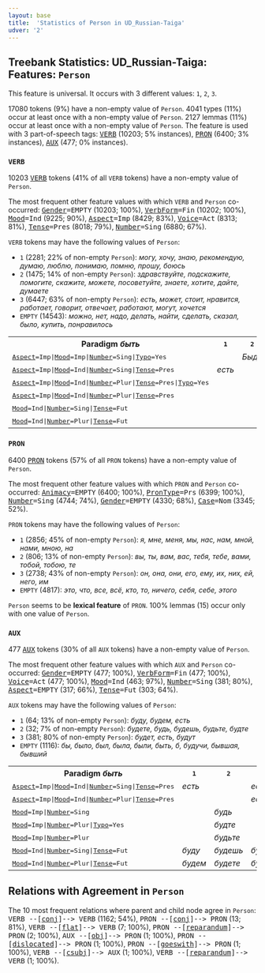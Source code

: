 ```yaml
---
layout: base
title:  'Statistics of Person in UD_Russian-Taiga'
udver: '2'
---
```


## Treebank Statistics: UD_Russian-Taiga: Features: `Person`

This feature is universal.
It occurs with 3 different values: `1`, `2`, `3`.

17080 tokens (9%) have a non-empty value of `Person`.
4041 types (11%) occur at least once with a non-empty value of `Person`.
2127 lemmas (11%) occur at least once with a non-empty value of `Person`.
The feature is used with 3 part-of-speech tags: <tt><a href="ru_taiga-pos-VERB.html">VERB</a></tt> (10203; 5% instances), <tt><a href="ru_taiga-pos-PRON.html">PRON</a></tt> (6400; 3% instances), <tt><a href="ru_taiga-pos-AUX.html">AUX</a></tt> (477; 0% instances).

### `VERB`

10203 <tt><a href="ru_taiga-pos-VERB.html">VERB</a></tt> tokens (41% of all `VERB` tokens) have a non-empty value of `Person`.

The most frequent other feature values with which `VERB` and `Person` co-occurred: <tt><a href="ru_taiga-feat-Gender.html">Gender</a></tt><tt>=EMPTY</tt> (10203; 100%), <tt><a href="ru_taiga-feat-VerbForm.html">VerbForm</a></tt><tt>=Fin</tt> (10202; 100%), <tt><a href="ru_taiga-feat-Mood.html">Mood</a></tt><tt>=Ind</tt> (9225; 90%), <tt><a href="ru_taiga-feat-Aspect.html">Aspect</a></tt><tt>=Imp</tt> (8429; 83%), <tt><a href="ru_taiga-feat-Voice.html">Voice</a></tt><tt>=Act</tt> (8313; 81%), <tt><a href="ru_taiga-feat-Tense.html">Tense</a></tt><tt>=Pres</tt> (8018; 79%), <tt><a href="ru_taiga-feat-Number.html">Number</a></tt><tt>=Sing</tt> (6880; 67%).

`VERB` tokens may have the following values of `Person`:

* `1` (2281; 22% of non-empty `Person`): <em>могу, хочу, знаю, рекомендую, думаю, люблю, понимаю, помню, прошу, боюсь</em>
* `2` (1475; 14% of non-empty `Person`): <em>здравствуйте, подскажите, помогите, скажите, можете, посоветуйте, знаете, хотите, дайте, думаете</em>
* `3` (6447; 63% of non-empty `Person`): <em>есть, может, стоит, нравится, работает, говорит, отвечает, работают, могут, хочется</em>
* `EMPTY` (14543): <em>можно, нет, надо, делать, найти, сделать, сказал, было, купить, понравилось</em>

<table>
  <tr><th>Paradigm <i>быть</i></th><th><tt>1</tt></th><th><tt>2</tt></th><th><tt>3</tt></th></tr>
  <tr><td><tt><tt><a href="ru_taiga-feat-Aspect.html">Aspect</a></tt><tt>=Imp</tt>|<tt><a href="ru_taiga-feat-Mood.html">Mood</a></tt><tt>=Imp</tt>|<tt><a href="ru_taiga-feat-Number.html">Number</a></tt><tt>=Sing</tt>|<tt><a href="ru_taiga-feat-Typo.html">Typo</a></tt><tt>=Yes</tt></tt></td><td></td><td><em>Быди</em></td><td></td></tr>
  <tr><td><tt><tt><a href="ru_taiga-feat-Aspect.html">Aspect</a></tt><tt>=Imp</tt>|<tt><a href="ru_taiga-feat-Mood.html">Mood</a></tt><tt>=Ind</tt>|<tt><a href="ru_taiga-feat-Number.html">Number</a></tt><tt>=Sing</tt>|<tt><a href="ru_taiga-feat-Tense.html">Tense</a></tt><tt>=Pres</tt></tt></td><td><em>есть</em></td><td></td><td><em>есть</em></td></tr>
  <tr><td><tt><tt><a href="ru_taiga-feat-Aspect.html">Aspect</a></tt><tt>=Imp</tt>|<tt><a href="ru_taiga-feat-Mood.html">Mood</a></tt><tt>=Ind</tt>|<tt><a href="ru_taiga-feat-Number.html">Number</a></tt><tt>=Plur</tt>|<tt><a href="ru_taiga-feat-Tense.html">Tense</a></tt><tt>=Pres</tt>|<tt><a href="ru_taiga-feat-Typo.html">Typo</a></tt><tt>=Yes</tt></tt></td><td></td><td></td><td><em>Если</em></td></tr>
  <tr><td><tt><tt><a href="ru_taiga-feat-Aspect.html">Aspect</a></tt><tt>=Imp</tt>|<tt><a href="ru_taiga-feat-Mood.html">Mood</a></tt><tt>=Ind</tt>|<tt><a href="ru_taiga-feat-Number.html">Number</a></tt><tt>=Plur</tt>|<tt><a href="ru_taiga-feat-Tense.html">Tense</a></tt><tt>=Pres</tt></tt></td><td></td><td></td><td><em>есть</em></td></tr>
  <tr><td><tt><tt><a href="ru_taiga-feat-Mood.html">Mood</a></tt><tt>=Ind</tt>|<tt><a href="ru_taiga-feat-Number.html">Number</a></tt><tt>=Sing</tt>|<tt><a href="ru_taiga-feat-Tense.html">Tense</a></tt><tt>=Fut</tt></tt></td><td></td><td></td><td><em>будет</em></td></tr>
  <tr><td><tt><tt><a href="ru_taiga-feat-Mood.html">Mood</a></tt><tt>=Ind</tt>|<tt><a href="ru_taiga-feat-Number.html">Number</a></tt><tt>=Plur</tt>|<tt><a href="ru_taiga-feat-Tense.html">Tense</a></tt><tt>=Fut</tt></tt></td><td></td><td></td><td><em>будут</em></td></tr>
</table>

### `PRON`

6400 <tt><a href="ru_taiga-pos-PRON.html">PRON</a></tt> tokens (57% of all `PRON` tokens) have a non-empty value of `Person`.

The most frequent other feature values with which `PRON` and `Person` co-occurred: <tt><a href="ru_taiga-feat-Animacy.html">Animacy</a></tt><tt>=EMPTY</tt> (6400; 100%), <tt><a href="ru_taiga-feat-PronType.html">PronType</a></tt><tt>=Prs</tt> (6399; 100%), <tt><a href="ru_taiga-feat-Number.html">Number</a></tt><tt>=Sing</tt> (4744; 74%), <tt><a href="ru_taiga-feat-Gender.html">Gender</a></tt><tt>=EMPTY</tt> (4330; 68%), <tt><a href="ru_taiga-feat-Case.html">Case</a></tt><tt>=Nom</tt> (3345; 52%).

`PRON` tokens may have the following values of `Person`:

* `1` (2856; 45% of non-empty `Person`): <em>я, мне, меня, мы, нас, нам, мной, нами, мною, на</em>
* `2` (806; 13% of non-empty `Person`): <em>вы, ты, вам, вас, тебя, тебе, вами, тобой, тобою, те</em>
* `3` (2738; 43% of non-empty `Person`): <em>он, она, они, его, ему, их, них, ей, него, им</em>
* `EMPTY` (4817): <em>это, что, все, всё, кто, то, ничего, себя, себе, этого</em>

`Person` seems to be **lexical feature** of `PRON`. 100% lemmas (15) occur only with one value of `Person`.

### `AUX`

477 <tt><a href="ru_taiga-pos-AUX.html">AUX</a></tt> tokens (30% of all `AUX` tokens) have a non-empty value of `Person`.

The most frequent other feature values with which `AUX` and `Person` co-occurred: <tt><a href="ru_taiga-feat-Gender.html">Gender</a></tt><tt>=EMPTY</tt> (477; 100%), <tt><a href="ru_taiga-feat-VerbForm.html">VerbForm</a></tt><tt>=Fin</tt> (477; 100%), <tt><a href="ru_taiga-feat-Voice.html">Voice</a></tt><tt>=Act</tt> (477; 100%), <tt><a href="ru_taiga-feat-Mood.html">Mood</a></tt><tt>=Ind</tt> (463; 97%), <tt><a href="ru_taiga-feat-Number.html">Number</a></tt><tt>=Sing</tt> (381; 80%), <tt><a href="ru_taiga-feat-Aspect.html">Aspect</a></tt><tt>=EMPTY</tt> (317; 66%), <tt><a href="ru_taiga-feat-Tense.html">Tense</a></tt><tt>=Fut</tt> (303; 64%).

`AUX` tokens may have the following values of `Person`:

* `1` (64; 13% of non-empty `Person`): <em>буду, будем, есть</em>
* `2` (32; 7% of non-empty `Person`): <em>будете, будь, будешь, будьте, будте</em>
* `3` (381; 80% of non-empty `Person`): <em>будет, есть, будут</em>
* `EMPTY` (1116): <em>бы, было, был, была, были, быть, б, будучи, бывшая, бывший</em>

<table>
  <tr><th>Paradigm <i>быть</i></th><th><tt>1</tt></th><th><tt>2</tt></th><th><tt>3</tt></th></tr>
  <tr><td><tt><tt><a href="ru_taiga-feat-Aspect.html">Aspect</a></tt><tt>=Imp</tt>|<tt><a href="ru_taiga-feat-Mood.html">Mood</a></tt><tt>=Ind</tt>|<tt><a href="ru_taiga-feat-Number.html">Number</a></tt><tt>=Sing</tt>|<tt><a href="ru_taiga-feat-Tense.html">Tense</a></tt><tt>=Pres</tt></tt></td><td><em>есть</em></td><td></td><td><em>есть</em></td></tr>
  <tr><td><tt><tt><a href="ru_taiga-feat-Aspect.html">Aspect</a></tt><tt>=Imp</tt>|<tt><a href="ru_taiga-feat-Mood.html">Mood</a></tt><tt>=Ind</tt>|<tt><a href="ru_taiga-feat-Number.html">Number</a></tt><tt>=Plur</tt>|<tt><a href="ru_taiga-feat-Tense.html">Tense</a></tt><tt>=Pres</tt></tt></td><td></td><td></td><td><em>есть</em></td></tr>
  <tr><td><tt><tt><a href="ru_taiga-feat-Mood.html">Mood</a></tt><tt>=Imp</tt>|<tt><a href="ru_taiga-feat-Number.html">Number</a></tt><tt>=Sing</tt></tt></td><td></td><td><em>будь</em></td><td></td></tr>
  <tr><td><tt><tt><a href="ru_taiga-feat-Mood.html">Mood</a></tt><tt>=Imp</tt>|<tt><a href="ru_taiga-feat-Number.html">Number</a></tt><tt>=Plur</tt>|<tt><a href="ru_taiga-feat-Typo.html">Typo</a></tt><tt>=Yes</tt></tt></td><td></td><td><em>будте</em></td><td></td></tr>
  <tr><td><tt><tt><a href="ru_taiga-feat-Mood.html">Mood</a></tt><tt>=Imp</tt>|<tt><a href="ru_taiga-feat-Number.html">Number</a></tt><tt>=Plur</tt></tt></td><td></td><td><em>будьте</em></td><td></td></tr>
  <tr><td><tt><tt><a href="ru_taiga-feat-Mood.html">Mood</a></tt><tt>=Ind</tt>|<tt><a href="ru_taiga-feat-Number.html">Number</a></tt><tt>=Sing</tt>|<tt><a href="ru_taiga-feat-Tense.html">Tense</a></tt><tt>=Fut</tt></tt></td><td><em>буду</em></td><td><em>будешь</em></td><td><em>будет</em></td></tr>
  <tr><td><tt><tt><a href="ru_taiga-feat-Mood.html">Mood</a></tt><tt>=Ind</tt>|<tt><a href="ru_taiga-feat-Number.html">Number</a></tt><tt>=Plur</tt>|<tt><a href="ru_taiga-feat-Tense.html">Tense</a></tt><tt>=Fut</tt></tt></td><td><em>будем</em></td><td><em>будете</em></td><td><em>будут</em></td></tr>
</table>

## Relations with Agreement in `Person`

The 10 most frequent relations where parent and child node agree in `Person`:
<tt>VERB --[<tt><a href="ru_taiga-dep-conj.html">conj</a></tt>]--> VERB</tt> (1162; 54%),
<tt>PRON --[<tt><a href="ru_taiga-dep-conj.html">conj</a></tt>]--> PRON</tt> (13; 81%),
<tt>VERB --[<tt><a href="ru_taiga-dep-flat.html">flat</a></tt>]--> VERB</tt> (7; 100%),
<tt>PRON --[<tt><a href="ru_taiga-dep-reparandum.html">reparandum</a></tt>]--> PRON</tt> (2; 100%),
<tt>AUX --[<tt><a href="ru_taiga-dep-obj.html">obj</a></tt>]--> PRON</tt> (1; 100%),
<tt>PRON --[<tt><a href="ru_taiga-dep-dislocated.html">dislocated</a></tt>]--> PRON</tt> (1; 100%),
<tt>PRON --[<tt><a href="ru_taiga-dep-goeswith.html">goeswith</a></tt>]--> PRON</tt> (1; 100%),
<tt>VERB --[<tt><a href="ru_taiga-dep-csubj.html">csubj</a></tt>]--> AUX</tt> (1; 100%),
<tt>VERB --[<tt><a href="ru_taiga-dep-reparandum.html">reparandum</a></tt>]--> VERB</tt> (1; 100%).

